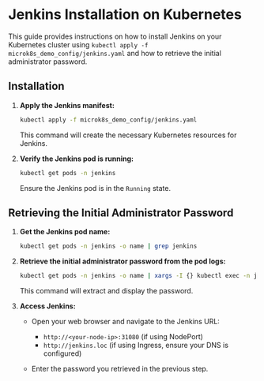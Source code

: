 # Jenkins Installation on Kubernetes

This guide provides instructions on how to install Jenkins on your Kubernetes cluster using `kubectl apply -f microk8s_demo_config/jenkins.yaml` and how to retrieve the initial administrator password.

## Installation

1.  **Apply the Jenkins manifest:**

    ```bash
    kubectl apply -f microk8s_demo_config/jenkins.yaml
    ```

    This command will create the necessary Kubernetes resources for Jenkins.

2.  **Verify the Jenkins pod is running:**

    ```bash
    kubectl get pods -n jenkins
    ```

    Ensure the Jenkins pod is in the `Running` state.

## Retrieving the Initial Administrator Password

1.  **Get the Jenkins pod name:**

    ```bash
    kubectl get pods -n jenkins -o name | grep jenkins
    ```

2.  **Retrieve the initial administrator password from the pod logs:**

    ```bash
    kubectl get pods -n jenkins -o name | xargs -I {} kubectl exec -n jenkins -t {} -- cat /var/jenkins_home/secrets/initialAdminPassword
    ```

    This command will extract and display the password.

3.  **Access Jenkins:**

    * Open your web browser and navigate to the Jenkins URL:
        * `http://<your-node-ip>:31080` (if using NodePort)
        * `http://jenkins.loc` (if using Ingress, ensure your DNS is configured)

    * Enter the password you retrieved in the previous step.
